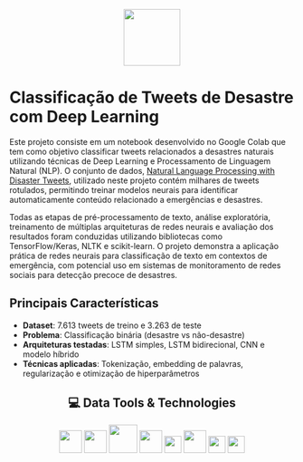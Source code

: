 <p align="center">
  <img src="https://reari.uff.br/wp-content/uploads/sites/171/2023/09/pucrio.png" width="100" height="100"/>
</p>


# Classificação de Tweets de Desastre com Deep Learning
Este projeto consiste em um notebook desenvolvido no Google Colab que tem como objetivo classificar tweets relacionados a desastres naturais utilizando técnicas de Deep Learning e Processamento de Linguagem Natural (NLP). O conjunto de dados, [Natural Language Processing with Disaster Tweets](https://www.kaggle.com/c/nlp-getting-started), utilizado neste projeto contém milhares de tweets rotulados, permitindo treinar modelos neurais para identificar automaticamente conteúdo relacionado a emergências e desastres.

Todas as etapas de pré-processamento de texto, análise exploratória, treinamento de múltiplas arquiteturas de redes neurais e avaliação dos resultados foram conduzidas utilizando bibliotecas como TensorFlow/Keras, NLTK e scikit-learn. O projeto demonstra a aplicação prática de redes neurais para classificação de texto em contextos de emergência, com potencial uso em sistemas de monitoramento de redes sociais para detecção precoce de desastres.

## Principais Características
- **Dataset**: 7.613 tweets de treino e 3.263 de teste
- **Problema**: Classificação binária (desastre vs não-desastre)
- **Arquiteturas testadas**: LSTM simples, LSTM bidirecional, CNN e modelo híbrido
- **Técnicas aplicadas**: Tokenização, embedding de palavras, regularização e otimização de hiperparâmetros

<div align="center">

## 💻 Data Tools & Technologies

<img src="https://cdn.jsdelivr.net/gh/devicons/devicon@latest/icons/python/python-original.svg" width="40" height="40" />
<img src="https://cdn.jsdelivr.net/gh/devicons/devicon@latest/icons/pandas/pandas-original-wordmark.svg" width="40" height="40"  />
<img src="https://cdn.jsdelivr.net/gh/devicons/devicon@latest/icons/numpy/numpy-plain-wordmark.svg" width="50" height="50" /> 
<img src="https://cdn.jsdelivr.net/gh/devicons/devicon@latest/icons/matplotlib/matplotlib-original.svg" width="40" height="40"/>
<img src="https://cdn.jsdelivr.net/gh/devicons/devicon@latest/icons/plotly/plotly-original.svg" width="30" height="30" />
<img src="https://cdn.jsdelivr.net/gh/devicons/devicon@latest/icons/scikitlearn/scikitlearn-original.svg" width="40" height="40" />
<img src="https://cdn.jsdelivr.net/gh/devicons/devicon@latest/icons/tensorflow/tensorflow-original.svg" width="30" height="30"  />
<img src="https://cdn.jsdelivr.net/gh/devicons/devicon@latest/icons/keras/keras-original.svg" width="30" height="30" />

</div>




